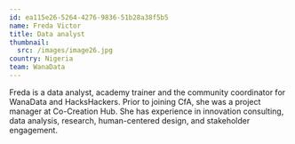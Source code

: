 ```yaml
---
id: ea115e26-5264-4276-9836-51b28a38f5b5
name: Freda Victor
title: Data analyst
thumbnail:
  src: /images/image26.jpg
country: Nigeria
team: WanaData
---
```


Freda is a data analyst, academy trainer and the community coordinator for WanaData and HacksHackers. Prior to joining CfA, she was a project manager at Co-Creation Hub. She has experience in innovation consulting, data analysis, research, human-centered design, and stakeholder engagement.

